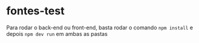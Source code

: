 # fontes-test
 
Para rodar o back-end ou front-end, basta rodar o comando `npm install` e depois `npm dev run` em ambas as pastas
